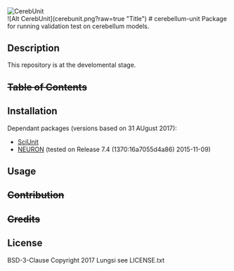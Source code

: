 <!-- ![Alt CerebUnit](cerebunit.png?raw=true "Title") -->
<div><img data-src="cerebunit.png" alt="CerebUnit" height="23%" width="15%" align="center"></div>
![Alt CerebUnit](cerebunit.png?raw=true "Title")
# cerebellum-unit
Package for running validation test on cerebellum models.

## Description
This repository is at the develomental stage.

## ~~Table of Contents~~

## Installation
Dependant packages (versions based on 31 AUgust 2017):
- [SciUnit](https://github.com/scidash/sciunit)
- [NEURON](https://www.neuron.yale.edu/neuron/download) (tested on Release 7.4 (1370:16a7055d4a86) 2015-11-09)

## Usage

## ~~Contribution~~

## ~~Credits~~

## License
BSD-3-Clause
Copyright 2017 Lungsi
see LICENSE.txt
